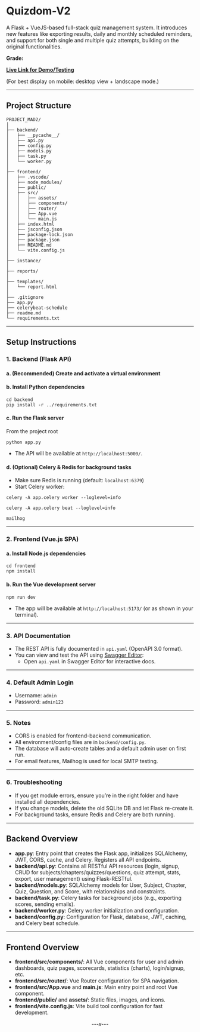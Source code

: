 # Quizdom-V2
A Flask + VueJS-based full-stack quiz management system. It introduces new features like exporting results, daily and monthly scheduled reminders, and support for both single and multiple quiz attempts, building on the original functionalities.

**Grade:**

**[Live Link for Demo/Testing](https://quizdom-4zj9.onrender.com/)** 

(For best display on mobile: desktop view + landscape mode.)


---

## **Project Structure**
```
PROJECT_MAD2/
│
├── backend/
│   ├── __pycache__/
│   ├── api.py
│   ├── config.py
│   ├── models.py
│   ├── task.py
│   └── worker.py
│
├── frontend/
│   ├── .vscode/
│   ├── node_modules/
│   ├── public/
│   ├── src/
│   │   ├── assets/
│   │   ├── components/
│   │   ├── router/
│   │   ├── App.vue
│   │   └── main.js
│   ├── index.html
│   ├── jsconfig.json
│   ├── package-lock.json
│   ├── package.json
│   ├── README.md
│   └── vite.config.js
│
├── instance/
│
├── reports/
│
├── templates/
│   └── report.html
│
├── .gitignore
├── app.py
├── celerybeat-schedule
├── readme.md
└── requirements.txt
```
---

## **Setup Instructions**

### **1. Backend (Flask API)**
#### a. (Recommended) Create and activate a virtual environment
#### b. Install Python dependencies
```
cd backend
pip install -r ../requirements.txt
```
#### c. Run the Flask server
From the project root
```
python app.py
```
- The API will be available at `http://localhost:5000/`.


#### d. (Optional) Celery & Redis for background tasks
- Make sure Redis is running (default: `localhost:6379`)
- Start Celery worker:
```
celery -A app.celery worker --loglevel=info

celery -A app.celery beat --loglevel=info

mailhog
```
---

### **2. Frontend (Vue.js SPA)**

#### a. Install Node.js dependencies
```
cd frontend
npm install
```

#### b. Run the Vue development server
```
npm run dev
```
- The app will be available at `http://localhost:5173/` (or as shown in your terminal).

---

### **3. API Documentation**

- The REST API is fully documented in `api.yaml` (OpenAPI 3.0 format).
- You can view and test the API using [Swagger Editor](https://editor.swagger.io/):
  - Open `api.yaml` in Swagger Editor for interactive docs.

---

### **4. Default Admin Login**

- Username: `admin`
- Password: `admin123`

---

### **5. Notes**

- CORS is enabled for frontend-backend communication.
- All environment/config files are in `backend/config.py`.
- The database will auto-create tables and a default admin user on first run.
- For email features, Mailhog is used for local SMTP testing.

---

### **6. Troubleshooting**

- If you get module errors, ensure you’re in the right folder and have installed all dependencies.
- If you change models, delete the old SQLite DB and let Flask re-create it.
- For background tasks, ensure Redis and Celery are both running.

---

## **Backend Overview**

- **app.py**: Entry point that creates the Flask app, initializes SQLAlchemy, JWT, CORS, cache, and Celery. Registers all API endpoints.
- **backend/api.py**: Contains all RESTful API resources (login, signup, CRUD for subjects/chapters/quizzes/questions, quiz attempt, stats, export, user management) using Flask-RESTful.
- **backend/models.py**: SQLAlchemy models for User, Subject, Chapter, Quiz, Question, and Score, with relationships and constraints.
- **backend/task.py**: Celery tasks for background jobs (e.g., exporting scores, sending emails).
- **backend/worker.py**: Celery worker initialization and configuration.
- **backend/config.py**: Configuration for Flask, database, JWT, caching, and Celery beat schedule.

---

## **Frontend Overview**

- **frontend/src/components/**: All Vue components for user and admin dashboards, quiz pages, scorecards, statistics (charts), login/signup, etc.
- **frontend/src/router/**: Vue Router configuration for SPA navigation.
- **frontend/src/App.vue** and **main.js**: Main entry point and root Vue component.
- **frontend/public/** and **assets/**: Static files, images, and icons.
- **frontend/vite.config.js**: Vite build tool configuration for fast development.

<div align="center">
  <em>---x---</em>
</div>  
